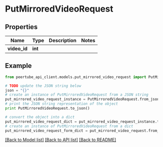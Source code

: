 # PutMirroredVideoRequest


## Properties
Name | Type | Description | Notes
------------ | ------------- | ------------- | -------------
**video_id** | **int** |  | 

## Example

```python
from peertube_api_client.models.put_mirrored_video_request import PutMirroredVideoRequest

# TODO update the JSON string below
json = "{}"
# create an instance of PutMirroredVideoRequest from a JSON string
put_mirrored_video_request_instance = PutMirroredVideoRequest.from_json(json)
# print the JSON string representation of the object
print PutMirroredVideoRequest.to_json()

# convert the object into a dict
put_mirrored_video_request_dict = put_mirrored_video_request_instance.to_dict()
# create an instance of PutMirroredVideoRequest from a dict
put_mirrored_video_request_form_dict = put_mirrored_video_request.from_dict(put_mirrored_video_request_dict)
```
[[Back to Model list]](../README.md#documentation-for-models) [[Back to API list]](../README.md#documentation-for-api-endpoints) [[Back to README]](../README.md)


